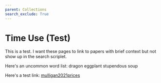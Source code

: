 ```yaml
---
parent: Collections
search_exclude: True
---
```


# Time Use (Test)



This is a test. I want these pages to link to papers with brief context but not show up in the search scriplet.

Here's an uncommon word list: dragon eggplant stupendous soup

Here's a test link: [mulligan2021prices](../papers/mulligan2021prices)





